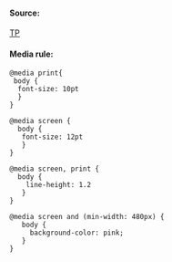 #### Source:
[TP](https://www.tutorialspoint.com/css/css_media_types.htm)

#### Media rule:

```
@media print{
 body {
  font-size: 10pt
  }
}

@media screen {
  body {
   font-size: 12pt
   }
}

@media screen, print {
  body {
    line-height: 1.2
   }
}

@media screen and (min-width: 480px) {
   body {
     background-color: pink;
   }
}
```